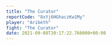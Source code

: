 ```yaml
---
title: "The Curator"
reportCode: "8xYj6HGhaczKw1My"
player: "Aribèth"
fight: "The Curator"
date: 2021-09-08T20:17:22.766000+00:00
---
```


